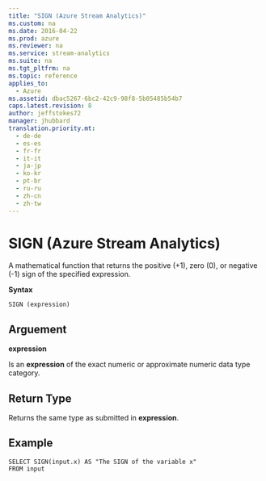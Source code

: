 ```yaml
---
title: "SIGN (Azure Stream Analytics)"
ms.custom: na
ms.date: 2016-04-22
ms.prod: azure
ms.reviewer: na
ms.service: stream-analytics
ms.suite: na
ms.tgt_pltfrm: na
ms.topic: reference
applies_to: 
  - Azure
ms.assetid: dbac5267-6bc2-42c9-98f8-5b05485b54b7
caps.latest.revision: 8
author: jeffstokes72
manager: jhubbard
translation.priority.mt: 
  - de-de
  - es-es
  - fr-fr
  - it-it
  - ja-jp
  - ko-kr
  - pt-br
  - ru-ru
  - zh-cn
  - zh-tw
---
```

# SIGN (Azure Stream Analytics)
  A mathematical function that returns the positive (+1), zero (0), or negative (-1) sign of the specified expression.  
  
 **Syntax**  
  
```  
SIGN (expression)  
```  
  
## Arguement  
 **expression**  
  
 Is an **expression** of the exact numeric or approximate numeric data type category.  
  
## Return Type  
 Returns the same type as submitted in **expression**.  
  
## Example  
  
```  
SELECT SIGN(input.x) AS "The SIGN of the variable x"  
FROM input  
```  
  
  